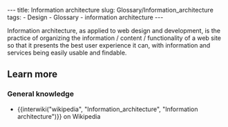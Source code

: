 --- title: Information architecture slug: Glossary/Information\_architecture tags: - Design - Glossary - information architecture ---

Information architecture, as applied to web design and development, is the practice of organizing the information / content / functionality of a web site so that it presents the best user experience it can, with information and services being easily usable and findable.

Learn more
----------

### General knowledge

-   {{interwiki("wikipedia", "Information\_architecture", "Information architecture")}} on Wikipedia

